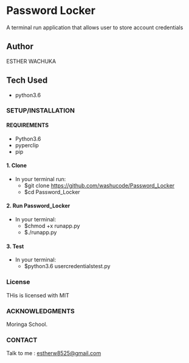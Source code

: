 # Password Locker
A terminal run application that allows user to store account credentials

## Author
ESTHER WACHUKA

## Tech Used
 * python3.6
 

### SETUP/INSTALLATION

#### REQUIREMENTS

* Python3.6
* pyperclip
* pip

#### 1. Clone
  * In your terminal run:
    * $git clone https://github.com/washucode/Password_Locker
    * $cd Password_Locker
#### 2. Run Password_Locker
   * In your terminal:
     * $chmod +x runapp.py
     * $./runapp.py
#### 3. Test
   * In your terminal:
     * $python3.6 usercredentialstest.py


### License
THis is licensed with MIT

### ACKNOWLEDGMENTS
 Moringa School.
 
 
### CONTACT

Talk to me : estherw8525@gmail.com
